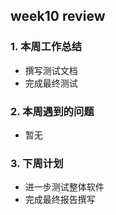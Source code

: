 ## week10 review

### 1. 本周工作总结
- 撰写测试文档
- 完成最终测试
### 2. 本周遇到的问题
- 暂无
### 3. 下周计划
- 进一步测试整体软件
- 完成最终报告撰写